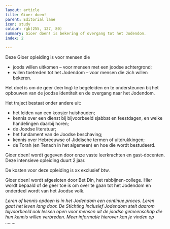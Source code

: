 ```yaml
---
layout: article
title: Gioer doen!
parent: Editorial lane
icon: study
colour: rgb(255, 127, 80)
summary: Gioer doen! is bekering of overgang tot het Jodendom.
index: 2

---
```

Deze Gioer opleiding is voor mensen die

* joods willen uitkomen – voor mensen met een joodse achtergrond;
* willen toetreden tot het Jodendom – voor mensen die zich willen bekeren.

Het doel is om de geer (leerling) te begeleiden en te ondersteunen bij het opbouwen van de joodse identiteit en de overgang naar het Jodendom.

Het traject bestaat onder andere uit:

* het leiden van een koosjer huishouden;
* kennis over een dienst bij bijvoorbeeld sjabbat en feestdagen, en welke handelingen daarbij horen;
* de Joodse literatuur;
* het fundament van de Joodse beschaving;
* kennis over Hebreeuwse of Jiddische termen of uitdrukkingen;
* de Torah (en Tenach in het algemeen) en hoe die wordt bestudeerd.

Gioer doen! wordt gegeven door onze vaste leerkrachten en gast-docenten. Deze intensieve opleiding duurt 2 jaar.

De kosten voor deze opleiding is xx exclusief btw.

Gioer doen! wordt afgesloten door Bet Din, het rabbijnen-college. Hier wordt bepaald of de geer toe is om over te gaan tot het Jodendom en onderdeel wordt van het Joodse volk.

_Leren of kennis opdoen is in het Jodendom een continue proces. Leren gaat het leven lang door. De Stichting Inclusief Jodendom stelt daarom bijvoorbeeld ook lessen open voor mensen uit de joodse gemeenschap die hun kennis willen verbreden. Meer informatie hierover kan je vinden op …....._